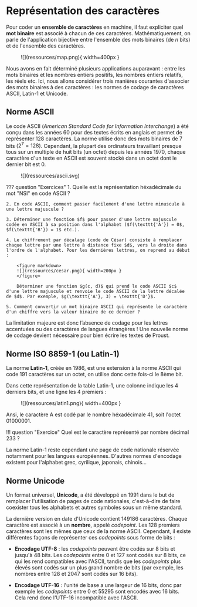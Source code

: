 # Représentation des caractères

Pour coder un **ensemble de caractères** en machine, il faut expliciter quel **mot binaire** est associé à chacun de ces caractères. Mathématiquement, on parle de l'application bijective entre l'ensemble des mots binaires (de $n$ bits) et de l'ensemble des caractères.


<figure markdown>
![](ressources/map.png){ width=400px }
</figure>

Nous avons en fait déterminé plusieurs applications auparavant : entre les mots binaires et les nombres entiers positifs, les nombres entiers relatifs, les réels etc. Ici, nous allons considérer trois manières courantes d'associer des mots binaires à des caractères : les normes de codage de caractères ASCII, Latin-1 et Unicode.

## Norme ASCII

Le code ASCII (*American Standard Code for Information Interchange*) a été conçu dans les années 60 pour des textes écrits en anglais et permet de représenter 128 caractères. La norme utilise donc des mots binaires de 7 bits ($2^7 = 128$). Cependant, la plupart des ordinateurs travaillant presque tous sur un multiple de huit bits (un octet) depuis les années 1970, chaque caractère d'un texte en ASCII est souvent stocké dans un octet dont le dernier bit est 0.

<figure markdown>
![](ressources/ascii.svg)
</figure>

??? question "Exercices"
    1. Quelle est la représentation héxadécimale du mot "NSI" en code ASCII ?

    2. En code ASCII, comment passer facilement d'une lettre minuscule à une lettre majuscule ? 

    3. Déterminer une fonction $f$ pour passer d'une lettre majuscule codée en ASCII à sa position dans l'alphabet ($f(\texttt{'A'}) = 0$, $f(\texttt{'B'}) = 1$ etc.).

    4. Le chiffrement par décalage (code de César) consiste à remplacer chaque lettre par une lettre à distance fixe $d$, vers la droite dans l'ordre de l'alphabet. Pour les dernières lettres, on reprend au début :
    
        <figure markdown>
        ![](ressources/cesar.png){ width=200px }
        </figure>

        Déterminer une fonction $g(c, d)$ qui prend le code ASCII $c$ d'une lettre majuscule et renvoie le code ASCII de la lettre décalée de $d$. Par exemple, $g(\texttt{'A'}, 3) = \texttt{'D'}$.

    5. Comment convertir un mot binaire ASCII qui représente le caractère d'un chiffre vers la valeur binaire de ce dernier ?


La limitation majeure est donc l’absence de codage pour les 
lettres accentuées ou des caractères de langues étrangères ! Une nouvelle norme de codage devient nécessaire pour bien écrire les textes de Proust.

## Norme ISO 8859-1 (ou Latin-1)

La norme **Latin-1**, créée en 1986, est une extension à la norme ASCII qui code 191 caractères sur un octet, on utilise donc cette fois-ci le 8ème bit.

Dans cette représentation de la table Latin-1, une colonne indique les 4 derniers bits, et une ligne les 4 premiers :

<figure markdown>
![](ressources/latin1.png){ width=400px }
</figure>

Ansi, le caractère A est codé par le nombre héxadécimale 41, soit l'octet 01000001.

!!! question "Exercice"
    Quel est le caractère représenté par nombre décimal 233 ?

La norme Latin-1 reste cependant une page de code nationale réservée notamment pour les langues européennes. D'autres normes d'encodage existent pour l'alphabet grec, cyrilique, japonais, chinois...

## Norme Unicode

Un format universel, **Unicode**, a été développé en 1991 dans le but de remplacer l'utilisation de pages de code nationales, c'est-à-dire de faire coexister tous les alphabets et autres symboles sous un même standard.

La dernière version en date d'Unicode contient 149186 caractères. Chaque caractère est associé à un **nombre**, appelé *codepoint*. Les 128 premiers caractères sont les mêmes que ceux de la norme ASCII. Cependant, il existe différentes façons de représenter ces *codepoints* sous forme de bits :

* **Encodage UTF-8** : les *codepoints* peuvent être codés sur 8 bits et jusqu'à 48 bits. Les *codepoints* entre 0 et 127 sont codés sur 8 bits, ce qui les rend compatibles avec l'ASCII, tandis que les *codepoints* plus élevés sont codés sur un plus grand nombre de bits (par exemple, les nombres entre 128 et 2047 sont codés sur 16 bits).

* **Encodage UTF-16** : l'unité de base a une largeur de 16 bits, donc par exemple les *codepoints* entre 0 et 55295 sont encodés avec 16 bits. Cela rend donc l'UTF-16 incompatible avec l'ASCII.


